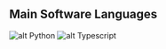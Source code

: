 ## Main Software Languages


![alt Python](https://user-images.githubusercontent.com/25181517/183423507-c056a6f9-1ba8-4312-a350-19bcbc5a8697.png)
![alt Typescript](https://user-images.githubusercontent.com/25181517/183890598-19a0ac2d-e88a-4005-a8df-1ee36782fde1.png)

